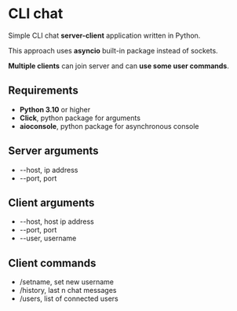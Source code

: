 # CLI chat

Simple CLI chat **server-client** application written in Python.

This approach uses **asyncio** built-in package instead of sockets.

**Multiple clients** can join server and can **use some user commands**.

## Requirements
- **Python 3.10** or higher
- **Click**, python package for arguments
- **aioconsole**, python package for asynchronous console

## Server arguments
- --host, ip address
- --port, port

## Client arguments
- --host, host ip address
- --port, port
- --user, username

## Client commands
- /setname, set new username
- /history, last n chat messages
- /users, list of connected users

